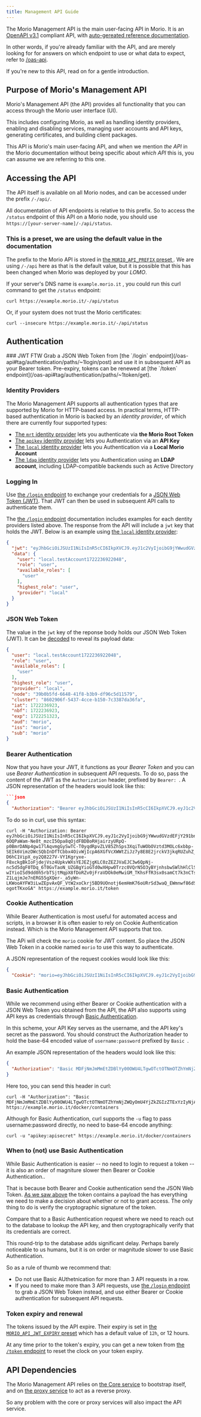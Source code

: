 ```yaml
---
title: Management API Guide
---
```


The Morio Management API is the main user-facing API in Morio.  It is an
[OpenAPI v3.1](https://swagger.io/specification/) compliant API, with
[auto-gereated reference documentation](/oas-api).

In other words, if you're already familiar with the API, and are merely looking
for for answers on which endpoint to use or what data to expect, refer to
[/oas-api](/oas-api).

If you're new to this API, read on for a gentle introduction.

## Purpose of Morio's Management API

Morio's Management API (the API) provides all functionality that you can access
through the Morio user interface (UI).

This includes configuring Morio, as well as handling identity providers,
enabling and disabling services, managing user accounts and API keys,
generating certificates, and building client packages.

This API is Morio's main user-facing API, and when we mention _the API_ in the
Morio documentation without being specific about _which API_ this is, you can
assume we are referring to this one.

## Accessing the API

The API itself is available on all Morio nodes, and can be accessed under the
prefix `/-/api/`.

All documentation of API endpoints is relative to this prefix. So to access 
the `/status` endpoint of this API on a Morio node, you should use
`https://[your-server-name]/-/api/status`. 

<Note>

### This is a preset, we are using the default value in the documentation

The prefix to the Morio API is stored in [the `MORIO_API_PREFIX` preset
](/docs/reference/presets/morio_api_prefix).
We are using `/-/api` here as that is the default value, but it is possible
that this has been changed when Morio was deployed by your _LOMO_.

</Note>

If your server's DNS name
is `example.morio.it` , you could run this curl command to get the `/status`
endpoint:

``` title=curl
curl https://example.morio.it/-/api/status
```

Or, if your system does not trust the Morio certificates:

``` title=curl
curl --insecure https://example.morio.it/-/api/status
```

## Authentication

<Tldr>
### JWT FTW
Grab a JSON Web Token from 
[the `/login` endpoint](/oas-api#tag/authentication/paths/~1login/post) and use it in subsequent API as your Bearer token.  
Pre-expiry, tokens can be renewed at [the `/token` endpoint](/oas-api#tag/authentication/paths/~1token/get).
</Tldr>

### Identity Providers

The Morio Management API supports all authentication types that are supported
by Morio for HTTP-based access.  In practical terms, HTTP-based authentication
in Morio is backed by an _identity provider_, of which there are currently four
supported types:

- [The `mrt` identity provider](/docs/guides/idps#mrt) lets you authenticate
  via __the Morio Root Token__
- [The `apikey` identity provider](/docs/guides/idps#apikey) lets you
  Authentication via an __API Key__
- [The `local` identity provider](/docs/guides/idps#local) lets you
  Authentication via a __Local Morio Account__
- [The `ldap` identity provider](/docs/guides/idps#ldap) lets you
  Authentication using an __LDAP account__, including LDAP-compatible backends
  such as Active Directory

### Logging In

Use [the `/login` endpoint](/oas-api#tag/authentication/paths/~1login/post) to exchange your credentials for a [JSON Web Token (JWT)](https://jwt.io/).
That JWT can then be used in subsequent API calls to authenticate them.

The [the `/login` endpoint]((/docs/guides/idps#mrt)) documentation includes examples for each dentity providers listed above.
The response from the API will include a `jwt` key that holds the JWT. Below is an example using [the `local` identity provider](/docs/guides/idps#local):

```json title="API Response Body"
{
  "jwt": "eyJhbGciOiJSUzI1NiIsInR5cCI6IkpXVCJ9.eyJ1c2VyIjoibG9jYWwudGVzdEFjY291bnQxNzIyMjM2OTIyMDQ4Iiwicm9sZSI6InVzZXIiLCJhdmFpbGFibGVfcm9sZXMiOlsidXNlciJdLCJoaWdoZXN0X3JvbGUiOiJ1c2VyIiwicHJvdmlkZXIiOiJsb2NhbCIsIm5vZGUiOiIzOWIwYjVmZC02NjQ4LTQxZjgtYjNiOS1kZjk2YzVkMTE1NzkiLCJjbHVzdGVyIjoiODYwMjkwNmYtNTQzNy00Y2NlLWIxNTAtN2MzMzg3ZGEzNmZhIiwiaWF0IjoxNzIyMjM2OTIzLCJuYmYiOjE3MjIyMzY5MjMsImV4cCI6MTcyMjI1MTMyMywiYXVkIjoibW9yaW8iLCJpc3MiOiJtb3JpbyIsInN1YiI6Im1vcmlvIn0.sij21XpVw2i6SjTZtms9Sl4WsTYh6wgcr0c79x7-6OQPaWam-Ne8t_mzcI5Opa8qOjdFBDBoRHjairzyURpQ-p0BmrDANp4gw17lAqvmgGySwTC-T0yqdRpvZLV85ZhSps3XqiTuWObOVztd3MOLc6xbbp-SEIk6VimzDWcSQbInDfTCbbx4OivWjIcpA6XGfVcXWWtZiJz7y8E8E2jrckV3jkqRUZuhZ_HIcOyh1LSKb4WWWybCcu-D6hC1VipX_oy2Q8227V-VY1Kgryxe-F8xckgBkIoFjdejVsz4UpkvWXsYEJEZjgKLC0zZEZJVaEJC3w6QpNj-nc5d5dgF0TDq_6T0GvTaoN_UZGBgYioGTd0wXHpw0Trzc0VQrN5O3yBYjnhsbwSWlhHlClSAbV_CCy2qUAyDOrXBGmOlIYN8YZ_eJe-wIYioISd9dd0h5rbTSjtMqpX8fDoRZv0jFraVDOk0eMwiGM_TKhsFfR3sx0samCt7k3nCTseLeufCxRUkBZmeoG7o0NrZ0tbTrUoS9XJX_PDK3v9u-Z1LqjmJe7nERG55gXQer-_a5yWn-LKWooAYFW3iLwZEpvAxQF_VtW2xoCkrj5BD9UOnotj6emHmK76oURrSd3waQ_EWmnwf86dSXPQiljp41jHt95V7jyN5P4my-ogotTKxoGA",
  "data": {
    "user": "local.testAccount1722236922048",
    "role": "user",
    "available_roles": [
      "user"
    ],
    "highest_role": "user",
    "provider": "local"
  }
}
```

### JSON Web Token

The value in the `jwt` key of the reponse body holds our JSON Web Token (JWT). 
It can be [decoded](https://jwt.io/) to reveal its payload data:

```json title='Decoded Payload Data of a JSON Web Token"
{
  "user": "local.testAccount1722236922048",
  "role": "user",
  "available_roles": [
    "user"
  ],
  "highest_role": "user",
  "provider": "local",
  "node": "39b0b5fd-6648-41f8-b3b9-df96c5d11579",
  "cluster": "8602906f-5437-4cce-b150-7c3387da36fa",
  "iat": 1722236923,
  "nbf": 1722236923,
  "exp": 1722251323,
  "aud": "morio",
  "iss": "morio",
  "sub": "morio"
}
```

### Bearer Authentication 

Now that you have your JWT, it functions as your _Bearer Token_ and you can use _Bearer Authentication_ in subsequent API requests.
To do so, pass the content of the JWT as the `Authorization` header, prefixed by `Bearer: `.
A JSON representation of the headers would look like this:

```json title="Bearer Authentication"
```json
{
  "Authorization": "Bearer eyJhbGciOiJSUzI1NiIsInR5cCI6IkpXVCJ9.eyJ1c2VyIjoibG9jYWwudGVzdEFjY291bnQxNzIyMjM2OTIyMDQ4Iiwicm9sZSI6InVzZXIiLCJhdmFpbGFibGVfcm9sZXMiOlsidXNlciJdLCJoaWdoZXN0X3JvbGUiOiJ1c2VyIiwicHJvdmlkZXIiOiJsb2NhbCIsIm5vZGUiOiIzOWIwYjVmZC02NjQ4LTQxZjgtYjNiOS1kZjk2YzVkMTE1NzkiLCJjbHVzdGVyIjoiODYwMjkwNmYtNTQzNy00Y2NlLWIxNTAtN2MzMzg3ZGEzNmZhIiwiaWF0IjoxNzIyMjM2OTIzLCJuYmYiOjE3MjIyMzY5MjMsImV4cCI6MTcyMjI1MTMyMywiYXVkIjoibW9yaW8iLCJpc3MiOiJtb3JpbyIsInN1YiI6Im1vcmlvIn0.sij21XpVw2i6SjTZtms9Sl4WsTYh6wgcr0c79x7-6OQPaWam-Ne8t_mzcI5Opa8qOjdFBDBoRHjairzyURpQ-p0BmrDANp4gw17lAqvmgGySwTC-T0yqdRpvZLV85ZhSps3XqiTuWObOVztd3MOLc6xbbp-SEIk6VimzDWcSQbInDfTCbbx4OivWjIcpA6XGfVcXWWtZiJz7y8E8E2jrckV3jkqRUZuhZ_HIcOyh1LSKb4WWWybCcu-D6hC1VipX_oy2Q8227V-VY1Kgryxe-F8xckgBkIoFjdejVsz4UpkvWXsYEJEZjgKLC0zZEZJVaEJC3w6QpNj-nc5d5dgF0TDq_6T0GvTaoN_UZGBgYioGTd0wXHpw0Trzc0VQrN5O3yBYjnhsbwSWlhHlClSAbV_CCy2qUAyDOrXBGmOlIYN8YZ_eJe-wIYioISd9dd0h5rbTSjtMqpX8fDoRZv0jFraVDOk0eMwiGM_TKhsFfR3sx0samCt7k3nCTseLeufCxRUkBZmeoG7o0NrZ0tbTrUoS9XJX_PDK3v9u-Z1LqjmJe7nERG55gXQer-_a5yWn-LKWooAYFW3iLwZEpvAxQF_VtW2xoCkrj5BD9UOnotj6emHmK76oURrSd3waQ_EWmnwf86dSXPQiljp41jHt95V7jyN5P4my-ogotTKxoGA"
```

To do so in curl, use this syntax:

```
curl -H "Authorization: Bearer eyJhbGciOiJSUzI1NiIsInR5cCI6IkpXVCJ9.eyJ1c2VyIjoibG9jYWwudGVzdEFjY291bnQxNzIyMjM2OTIyMDQ4Iiwicm9sZSI6InVzZXIiLCJhdmFpbGFibGVfcm9sZXMiOlsidXNlciJdLCJoaWdoZXN0X3JvbGUiOiJ1c2VyIiwicHJvdmlkZXIiOiJsb2NhbCIsIm5vZGUiOiIzOWIwYjVmZC02NjQ4LTQxZjgtYjNiOS1kZjk2YzVkMTE1NzkiLCJjbHVzdGVyIjoiODYwMjkwNmYtNTQzNy00Y2NlLWIxNTAtN2MzMzg3ZGEzNmZhIiwiaWF0IjoxNzIyMjM2OTIzLCJuYmYiOjE3MjIyMzY5MjMsImV4cCI6MTcyMjI1MTMyMywiYXVkIjoibW9yaW8iLCJpc3MiOiJtb3JpbyIsInN1YiI6Im1vcmlvIn0.sij21XpVw2i6SjTZtms9Sl4WsTYh6wgcr0c79x7-6OQPaWam-Ne8t_mzcI5Opa8qOjdFBDBoRHjairzyURpQ-p0BmrDANp4gw17lAqvmgGySwTC-T0yqdRpvZLV85ZhSps3XqiTuWObOVztd3MOLc6xbbp-SEIk6VimzDWcSQbInDfTCbbx4OivWjIcpA6XGfVcXWWtZiJz7y8E8E2jrckV3jkqRUZuhZ_HIcOyh1LSKb4WWWybCcu-D6hC1VipX_oy2Q8227V-VY1Kgryxe-F8xckgBkIoFjdejVsz4UpkvWXsYEJEZjgKLC0zZEZJVaEJC3w6QpNj-nc5d5dgF0TDq_6T0GvTaoN_UZGBgYioGTd0wXHpw0Trzc0VQrN5O3yBYjnhsbwSWlhHlClSAbV_CCy2qUAyDOrXBGmOlIYN8YZ_eJe-wIYioISd9dd0h5rbTSjtMqpX8fDoRZv0jFraVDOk0eMwiGM_TKhsFfR3sx0samCt7k3nCTseLeufCxRUkBZmeoG7o0NrZ0tbTrUoS9XJX_PDK3v9u-Z1LqjmJe7nERG55gXQer-_a5yWn-LKWooAYFW3iLwZEpvAxQF_VtW2xoCkrj5BD9UOnotj6emHmK76oURrSd3waQ_EWmnwf86dSXPQiljp41jHt95V7jyN5P4my-ogotTKxoGA" https://example.morio.it/token
```

### Cookie Authentication 

While Bearer Authentication is most useful for automated access and scripts, in a browser it is often easier to rely on Cookie Authentication instead. Which is the Morio Management API supports that too.

The APi will check the `morio` cookie for JWT content. So place the JSON Web Token in a cookie named `morio` to use this way to authenticate.

A JSON representation of the request cookies would look like this:

```json title="Cookie Authentication"
{
  "Cookie": "morio=eyJhbGciOiJSUzI1NiIsInR5cCI6IkpXVCJ9.eyJ1c2VyIjoibG9jYWwudGVzdEFjY291bnQxNzIyMjM2OTIyMDQ4Iiwicm9sZSI6InVzZXIiLCJhdmFpbGFibGVfcm9sZXMiOlsidXNlciJdLCJoaWdoZXN0X3JvbGUiOiJ1c2VyIiwicHJvdmlkZXIiOiJsb2NhbCIsIm5vZGUiOiIzOWIwYjVmZC02NjQ4LTQxZjgtYjNiOS1kZjk2YzVkMTE1NzkiLCJjbHVzdGVyIjoiODYwMjkwNmYtNTQzNy00Y2NlLWIxNTAtN2MzMzg3ZGEzNmZhIiwiaWF0IjoxNzIyMjM2OTIzLCJuYmYiOjE3MjIyMzY5MjMsImV4cCI6MTcyMjI1MTMyMywiYXVkIjoibW9yaW8iLCJpc3MiOiJtb3JpbyIsInN1YiI6Im1vcmlvIn0.sij21XpVw2i6SjTZtms9Sl4WsTYh6wgcr0c79x7-6OQPaWam-Ne8t_mzcI5Opa8qOjdFBDBoRHjairzyURpQ-p0BmrDANp4gw17lAqvmgGySwTC-T0yqdRpvZLV85ZhSps3XqiTuWObOVztd3MOLc6xbbp-SEIk6VimzDWcSQbInDfTCbbx4OivWjIcpA6XGfVcXWWtZiJz7y8E8E2jrckV3jkqRUZuhZ_HIcOyh1LSKb4WWWybCcu-D6hC1VipX_oy2Q8227V-VY1Kgryxe-F8xckgBkIoFjdejVsz4UpkvWXsYEJEZjgKLC0zZEZJVaEJC3w6QpNj-nc5d5dgF0TDq_6T0GvTaoN_UZGBgYioGTd0wXHpw0Trzc0VQrN5O3yBYjnhsbwSWlhHlClSAbV_CCy2qUAyDOrXBGmOlIYN8YZ_eJe-wIYioISd9dd0h5rbTSjtMqpX8fDoRZv0jFraVDOk0eMwiGM_TKhsFfR3sx0samCt7k3nCTseLeufCxRUkBZmeoG7o0NrZ0tbTrUoS9XJX_PDK3v9u-Z1LqjmJe7nERG55gXQer-_a5yWn-LKWooAYFW3iLwZEpvAxQF_VtW2xoCkrj5BD9UOnotj6emHmK76oURrSd3waQ_EWmnwf86dSXPQiljp41jHt95V7jyN5P4my-ogotTKxoGA"
```

### Basic Authentication

While we recommend using either Bearer or Cookie authentication with a JSON
Web Token you obtained from the API, the API also supports using API keys as
credentials through [Basic Authentication](https://datatracker.ietf.org/doc/html/rfc7617).

In this scheme, your API Key serves as the username, and the API key's secret as the password.
You should construct the Authorization header to hold the base-64 encoded value of `username:password` prefixed by `Basic `.

An example JSON representation of the headers would look like this:
```json title="Basic Authentication"
{
  "Authorization": "Basic MDFjNmJmMmEtZDBlYy00OWU4LTgwOTctOTNmOTZhYmNjZWQyOmU4YjZkZGIzZTExYzIyNjAwMzYzYzZjNDJjODQzYzM3MTRhM2M0YmI4YWZkMGRmMmUyYWVjOTExNWExYWNmZDEzMjEwMzRhMTVlZWI3ZWNiZDJiNzIwN2M2YzIyODYxOQ=="
}
```

Here too, you can send this header in curl:

```
curl -H "Authorization": "Basic MDFjNmJmMmEtZDBlYy00OWU4LTgwOTctOTNmOTZhYmNjZWQyOmU4YjZkZGIzZTExYzIyNjAwMzYzYzZjNDJjODQzYzM3MTRhM2M0YmI4YWZkMGRmMmUyYWVjOTExNWExYWNmZDEzMjEwMzRhMTVlZWI3ZWNiZDJiNzIwN2M2YzIyODYxOQ==" https://example.morio.it/docker/containers
```

Although for Basic Authentication, curl supports the `-u` flag to pass username:password directly, no need to base-64 encode anything:

```
curl -u "apikey:apisecret" https://example.morio.it/docker/containers
```

### When to (not) use Basic Authentication

While Basic Authentication is easier -- no need to login to request a token -- it is also an order of magniture slower then Bearer or Cookie Authentication..

That is because both Bearer and Cookie authentication send the JSON Web Token. [As we saw above](#json-web-token) the token contains a payload the has everything we need to make a decision about whether or not to grant access. The only thing to do is verify the cryptographic signature of the token.

Compare that to a Basic Authentication request where we need to reach out to the database to lookup the API key, and then cryptographically verify that its credentials are correct.

This round-trip to the database adds significant delay. Perhaps barely noticeable to us humans, but it is on order or magnitude slower to use Basic Authentication.

So as a rule of thumb we recommend that:

- Do not use Basic AUthetnication for more than 3 API requests in a row.
- If you need to make more than 3 API requests, use [the `/login` endpoint](/oas-api#tag/authentication/paths/~1login/post) to grab a JSON Web Token instead, and use either Bearer or Cookie authentication for subsequent API requests.

### Token expiry and renewal

The tokens issued by the API expire. Their expiry is set in [the `MORIO_API_JWT_EXPIRY` preset](/docs/reference/presets/morio_api_jwt_expiry/) which has a default value of `12h`, or 12 hours.

At any time prior to the token's expiry, you can get a new token from [the `/token` endpoint](/oas-api#tag/authentication/paths/~1token/get) to reset the clock on your token expiry.

## API Dependencies

The Morio Management API relies on [the Core service](/docs/guides/services/core) to bootstrap itself, and on [the proxy service](/docs/guides/services/proxy) to act as a reverse proxy.

So any problem with the core or proxy services will also impact the API service.

